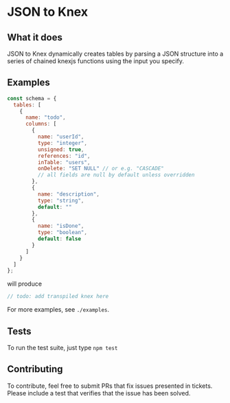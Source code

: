 # JSON to Knex

## What it does

JSON to Knex dynamically creates tables by parsing a JSON structure into a series of chained knexjs functions using the input you specify.

## Examples

```js
const schema = {
  tables: [
    {
      name: "todo",
      columns: [
        {
          name: "userId",
          type: "integer",
          unsigned: true,
          references: "id",
          inTable: "users",
          onDelete: "SET NULL" // or e.g. "CASCADE"
          // all fields are null by default unless overridden
        },
        {
          name: "description",
          type: "string",
          default: ""
        },
        {
          name: "isDone",
          type: "boolean",
          default: false
        }
      ]
    }
  ]
};
```

will produce

```js
// todo: add transpiled knex here
```

For more examples, see `./examples`.

## Tests

To run the test suite, just type `npm test`

## Contributing

To contribute, feel free to submit PRs that fix issues presented in tickets. Please include a test that verifies that the issue has been solved.
